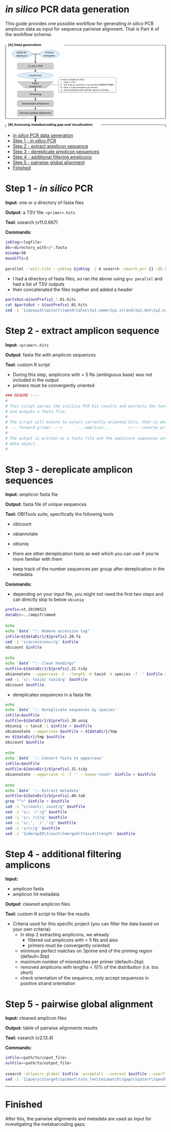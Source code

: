 # *in silico* PCR data generation

This guide provides one possible workflow for generating *in silico* PCR amplicon data as input for sequence pairwise alignment. That is Part A of the workflow schema:

![Data generation](../doc-images/workflow-part-A.png)

- [*in silico* PCR data generation](#in-silico-pcr-data-generation)
- [Step 1 - *in silico* PCR](#step-1---in-silico-pcr)
- [Step 2 - extract amplicon sequence](#step-2---extract-amplicon-sequence)
- [Step 3 - dereplicate amplicon sequences](#step-3---dereplicate-amplicon-sequences)
- [Step 4 - additional filtering amplicons](#step-4---additional-filtering-amplicons)
- [Step 5 - pairwise global alignment](#step-5---pairwise-global-alignment)
- [Finished](#finished)


# Step 1 - *in silico* PCR

**Input**: one or a directory of fasta files

**Output**: a TSV file: `<primer>.hits`

**Tool**: usearch (v11.0.667)

**Commands**:

```bash
joblog=<logfile>
db=<directory_with>/*.fasta
minamp=50
maxdiffs=3

parallel --will-cite --joblog $joblog -j 4 usearch -search_pcr {} -db $primerFile -minamp $minamp -strand both -maxdiffs $maxdiffs -pcrout ${outDir}/{/.}.01.hits ::: ${db}
```

* I had a directory of fasta files, so ran the above using `gnu parallel` and had a list of TSV outputs
* then concatenated the files together and added a header

```bash
partsOut=${outPrefix}_*.01.hits
cat $partsOut > ${outPrefix}.01.hits
sed -i '1iqseqid\tqstart\tqend\tqlen\tp1.name\tp1.strand\tp1.dot\tp2.name\tp2.strand\tp2.dot\tamplen\tamplicon\tp1.diff\tp2.diff\ttotal.diff' ${outPrefix}.01.hits
```


# Step 2 - extract amplicon sequence

**Input**: `<primer>.hits`

**Output**: fasta file with amplicon sequences

**Tool**: custom R script

* During this step, amplicons with > 5 Ns (ambiguous base) was not included in the output
* primers must be convergently oriented

```r
### README ----
#
# This script parses the insilico PCR hit results and extracts the targeted region (amplicon)
# and outputs a fasta file.
#
# The script will ensure to select correctly oriented hits, that is where 
# --- forward primer --->       ...amplicon...        <---- reverse primer ----
#
# The output is written as a fasta file and the amplicons sequences are also saved as an RDS
# data object.
#
```


# Step 3 - dereplicate amplicon sequences

**Input:** amplicon fasta file

**Output:** fasta file of unique sequences

**Tool:** OBITools suite, specifically the following tools

* obicount
* obiannotate
* obiuniq
  
* there are other dereplication tools as well which you can use if you're more familiar with them
* keep track of the number sequences per group after dereplication in the metadata

**Commands:**

* depending on your input file, you might not need the first two steps and can directly skip to below `obiuniq`

```bash
prefix=nt.20190522
dataDir=../ampsTrimmed

echo
echo `date` ":: Remove accession tag"
inFile=${dataDir}/${prefix}.20.fa
sed -i 's/accession=//g' $inFile
obicount $inFile

echo
echo `date` ":: Clean headings"
outFile=${dataDir}/${prefix}.21.tidy
obiannotate --uppercase -C --length -k taxid -k species -T '' $inFile > $outFile
sed -i 's/; taxid/ taxid/g' $outFile
obicount $outFile
```

* dereplicates sequences in a fasta file

```bash
echo
echo `date` ':: Dereplicate sequences by species'
inFile=$outFile
outFile=${dataDir}/${prefix}.30.uniq
obiuniq -c taxid -i $inFile > $outFile
obiannotate --uppercase $outFile > ${dataDir}/tmp
mv ${dataDir}/tmp $outFile
obicount $outFile

echo
echo `date` ':: Convert fasta to uppercase'
inFile=$outFile
outFile=${dataDir}/${prefix}.31.tidy
obiannotate --uppercase -C -T '' --keep='count' $inFile > $outFile

echo
echo `date` ':: Extract metadata'
outFile=${dataDir}/${prefix}.40.tab
grep "^>" $inFile > $outFile
sed -i "s/count/; count/g" $outFile
sed -i "s/; '/'/g" $outFile
sed -i 's/; /\t/g' $outFile
sed -i "s/;', '/','/g" $outFile
sed -i 's/>//g' $outFile
sed -i '1iderepID\tcount\tmerged\ttaxid\tlength' $outFile 
```

# Step 4 - additional filtering amplicons

**Input:** 
- amplicon fasta
- amplicon hit metadata

**Output**: cleaned amplicon files

**Tool:** custom R script to filter the results


* Criteria used for this specific project (you can filter the data based on your own criteria):
  * in step 2 extracting amplicons, we already
    * filtered out amplicons with > 5 Ns and also
    * primers must be convergently oriented
  * minimum perfect matches on 3prime end of the priming region (default=3bp)
  * maximum number of mismatches per primer (default=2bp)
  * removed amplicons with lengths < 10% of the distribution (i.e. too short)
  * check orientation of the sequence, only accept sequences in positive strand orientation

# Step 5 - pairwise global alignment

**Input:** cleaned amplicon files

**Output:** table of pairwise alignments results

**Tool:** vsearch (v2.13.4)

**Commands:**

```bash
inFile=<path/to/input_file>
outFile=<path/to/output_file>

vsearch -allpairs_global $inFile -acceptall --userout $outFile --userfields query+target+id+alnlen+mism+opens+qlo+qhi+tlo+thi+evalue+bits+ids
sed -i '1iquery\ttarget\tpident\taln_len\tmismatch\tgaps\tqstart\tqend\ttstart\ttend\tevalue\tbit_score\tidentities' $outFile
```


---

# Finished

After this, the pairwise alignments and metadata are used as input for investigating the metabarcoding gaps.
